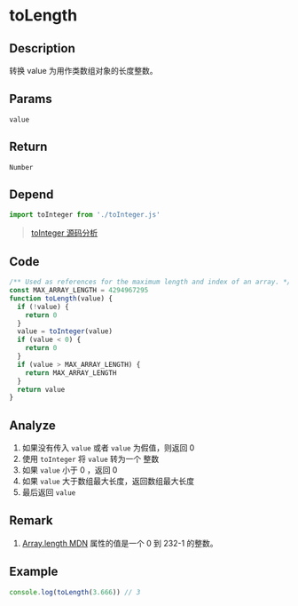 # toLength

## Description
转换 value 为用作类数组对象的长度整数。
## Params
`value`
## Return
`Number`
## Depend
```js
import toInteger from './toInteger.js'
```
> [toInteger 源码分析](./toInteger.md)
> 

## Code
```js
/** Used as references for the maximum length and index of an array. */
const MAX_ARRAY_LENGTH = 4294967295
function toLength(value) {
  if (!value) {
    return 0
  }
  value = toInteger(value)
  if (value < 0) {
    return 0
  }
  if (value > MAX_ARRAY_LENGTH) {
    return MAX_ARRAY_LENGTH
  }
  return value
}
```
## Analyze
1. 如果没有传入 `value` 或者 `value` 为假值，则返回 0
2. 使用 `toInteger` 将 `value` 转为一个 整数
3. 如果 `value` 小于 0 ，返回 0
4. 如果 `value` 大于数组最大长度，返回数组最大长度
5. 最后返回 `value`
## Remark
1. [Array.length MDN](https://developer.mozilla.org/zh-CN/docs/Web/JavaScript/Reference/Global_Objects/Array/length)  属性的值是一个 0 到 232-1 的整数。
## Example
```js
console.log(toLength(3.666)) // 3
```
